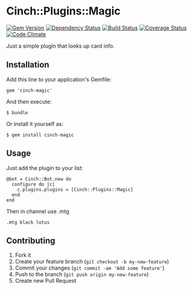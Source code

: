 # Cinch::Plugins::Magic

[![Gem Version](https://badge.fury.io/rb/cinch-magic.png)](http://badge.fury.io/rb/cinch-magic)
[![Dependency Status](https://gemnasium.com/bhaberer/cinch-magic.png)](https://gemnasium.com/bhaberer/cinch-magic)
[![Build Status](https://travis-ci.org/bhaberer/cinch-magic.png?branch=master)](https://travis-ci.org/bhaberer/cinch-magic)
[![Coverage Status](https://coveralls.io/repos/bhaberer/cinch-magic/badge.png?branch=master)](https://coveralls.io/r/bhaberer/cinch-magic?branch=master)
[![Code Climate](https://codeclimate.com/github/bhaberer/cinch-magic.png)](https://codeclimate.com/github/bhaberer/cinch-magic)

Just a simple plugin that looks up card info.

## Installation

Add this line to your application's Gemfile:

    gem 'cinch-magic'

And then execute:

    $ bundle

Or install it yourself as:

    $ gem install cinch-magic

## Usage

Just add the plugin to your list:

    @bot = Cinch::Bot.new do
      configure do |c|
        c.plugins.plugins = [Cinch::Plugins::Magic]
      end
    end

Then in channel use .mtg

    .mtg black lotus

## Contributing

1. Fork it
2. Create your feature branch (`git checkout -b my-new-feature`)
3. Commit your changes (`git commit -am 'Add some feature'`)
4. Push to the branch (`git push origin my-new-feature`)
5. Create new Pull Request
